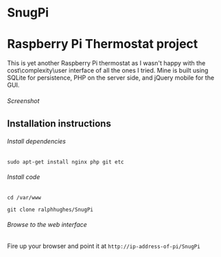 # SnugPi
# Raspberry Pi Thermostat project

This is yet another Raspberry Pi thermostat as I wasn't happy with the cost\complexity\user interface of all the ones I tried. Mine is built using SQLite for persistence, PHP on the server side, and jQuery mobile for the GUI.


###### Screenshot

## Installation instructions

###### Install dependencies
`sudo apt-get install nginx php git etc`

###### Install code
`cd /var/www`

`git clone ralphhughes/SnugPi`

###### Browse to the web interface

Fire up your browser and point it at `http://ip-address-of-pi/SnugPi`
